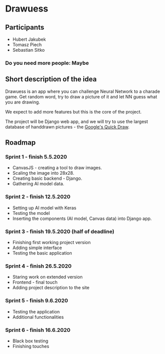 # Drawuess
## Participants 
 - Hubert Jakubek
 - Tomasz Piech
 - Sebastian Sitko
### Do you need more people: Maybe

## Short description of the idea
Drawuess is an app where you can challenge Neural Network to a charade game. 
Get random word, try to draw a picture of it and let NN guess what you are drawing.

We expect to add more features but this is the core of the project.

The project will be Django web app, and we will try to use the largest database of handdrawn pictures - the [Google's Quick Draw](https://github.com/googlecreativelab/quickdraw-dataset).


## Roadmap

### Sprint 1 - finish 5.5.2020
- CanvasJS - creating a tool to draw images.
- Scaling the image into 28x28.
- Creating basic backend - Django.
- Gathering AI model data.

### Sprint 2 - finish 12.5.2020
- Setting up AI model with Keras
- Testing the model
- Inserting the components (AI model, Canvas data) into Django app.

### Sprint 3 - finish 19.5.2020 (half of deadline)
- Finishing first working project version
- Adding simple interface
- Testing the basic application

### Sprint 4 - finish 26.5.2020
- Staring work on extended version
- Frontend - final touch
- Adding project description to the site

### Sprint 5 - finish 9.6.2020
- Testing the application
- Additional functionalities

### Sprint 6 - finish 16.6.2020
- Black box testing
- Finishing touches